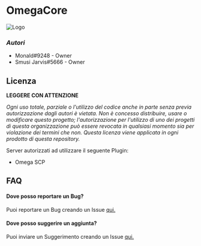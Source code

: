 # **OmegaCore**
![Logo](https://cdn.discordapp.com/attachments/474299532801474562/1083491678897311784/OmegaCore_Logo.PNG)
### *Autori*

- Monald#9248 - Owner
- Smusi Jarvis#5666 - Owner

## Licenza

**LEGGERE CON ATTENZIONE**

*Ogni uso totale, parziale o l'utilizzo del codice anche in parte senza previa autorizzazione dagli autori è vietata. Non è concesso distribuire, usare o modificare questo progetto; l'autorizzazione per l'utilizzo di uno dei progetti di questa organizzazione può essere revocata in qualsiasi momento sia per violazione dei termini che non. Questa licenza viene applicata in ogni prodotto di questa repository.*


Server autorizzati ad utilizzare il seguente Plugin:

- Omega SCP

    
## FAQ

#### Dove posso reportare un Bug?

Puoi reportare un Bug creando un Issue [qui.](https://github.com/Omega-SCP/OmegaCore-Issue/issues)

#### Dove posso suggerire un aggiunta?

Puoi inviare un Suggerimento creando un Issue [qui.](https://github.com/Omega-SCP/OmegaCore-Suggestions/issues)

